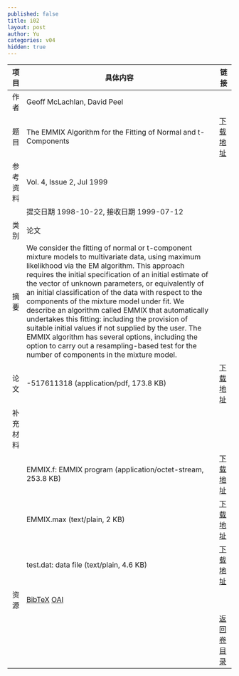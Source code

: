 ```yaml
---
published: false
title: i02
layout: post
author: Yu
categories: v04
hidden: true
---
```


| 项目 | 具体内容 | 链接 |
|---:|---|---|
| 作者 | Geoff McLachlan, David Peel| |
| 题目 |The EMMIX Algorithm for the Fitting of Normal and t-Components | [下载地址](http://www.jstatsoft.org/v04/i02/paper) |
| 参考资料 |Vol. 4, Issue 2, Jul 1999 | |
| | 提交日期 1998-10-22, 接收日期 1999-07-12| | 
| 类别 | 论文| |
| 摘要 | We consider the fitting of normal or t-component mixture models to multivariate data, using maximum likelikhood via the EM algorithm. This approach requires the initial specification of an initial estimate of the vector of unknown parameters, or equivalently of an initial classification of the data with respect to the components of the mixture model under fit. We describe an algorithm called EMMIX that automatically undertakes this fitting: including the provision of suitable initial values if not supplied by the user. The EMMIX algorithm has several options, including the option to carry out a resampling-based test for the number of components in the mixture model.| |
| 论文 | -517611318  (application/pdf, 173.8 KB)| [下载地址](http://www.jstatsoft.org/v04/i02/paper) |
| 补充材料 | | |
| |EMMIX.f: EMMIX program  (application/octet-stream, 253.8 KB)|  [下载地址](http://www.jstatsoft.org/v04/i02/supp/1) |
| |EMMIX.max  (text/plain, 2 KB)|  [下载地址](http://www.jstatsoft.org/v04/i02/supp/2) |
| |test.dat: data file  (text/plain, 4.6 KB)|  [下载地址](http://www.jstatsoft.org/v04/i02/supp/3) |
| 资源 | [BibTeX](http://www.jstatsoft.org/v04/i02/bibtex) [OAI](http://www.jstatsoft.org/oai?verb=GetRecord&identifier=oai.jstatsoft/v04/i02&prefix=oai_dc)| |
| |  | [返回卷目录]({{site.baseurl}}/volume/v04.html) |